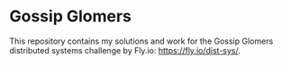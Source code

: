 # Gossip Glomers

This repository contains my solutions and work for the Gossip Glomers distributed systems challenge by Fly.io: https://fly.io/dist-sys/.
